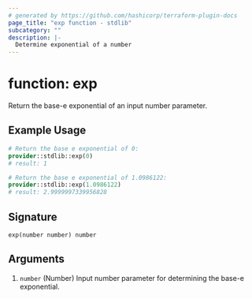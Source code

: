 ```yaml
---
# generated by https://github.com/hashicorp/terraform-plugin-docs
page_title: "exp function - stdlib"
subcategory: ""
description: |-
  Determine exponential of a number
---
```


# function: exp

Return the base-e exponential of an input number parameter.

## Example Usage

```terraform
# Return the base e exponential of 0:
provider::stdlib::exp(0)
# result: 1

# Return the base e exponential of 1.0986122:
provider::stdlib::exp(1.0986122)
# result: 2.9999997339956828
```

## Signature

<!-- signature generated by tfplugindocs -->
```text
exp(number number) number
```

## Arguments

<!-- arguments generated by tfplugindocs -->
1. `number` (Number) Input number parameter for determining the base-e exponential.

